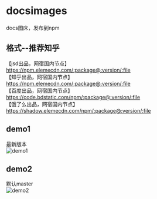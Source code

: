 # docsimages
docs图床，发布到npm <br>
## 格式--推荐知乎
【jsd出品，网宿国内节点】<br>
https://npm.elemecdn.com/:package@:version/:file <br>
【知乎出品，网宿国内节点】 <br>
https://npm.elemecdn.com/:package@:version/:file <br>
【百度出品，网宿国内节点】 <br>
https://code.bdstatic.com/npm/:package@:version/:file <br>
【饿了么出品，网宿国内节点】 <br>
https://shadow.elemecdn.com/npm/:package@:version/:file <br>
## demo1
最新版本<br>
![demo1](https://npm.elemecdn.com/@it985/docsimages@latest/hzw.webp)
## demo2
默认master<br>
![demo2](https://npm.elemecdn.com/@it985/docsimages/hzw.webp)
